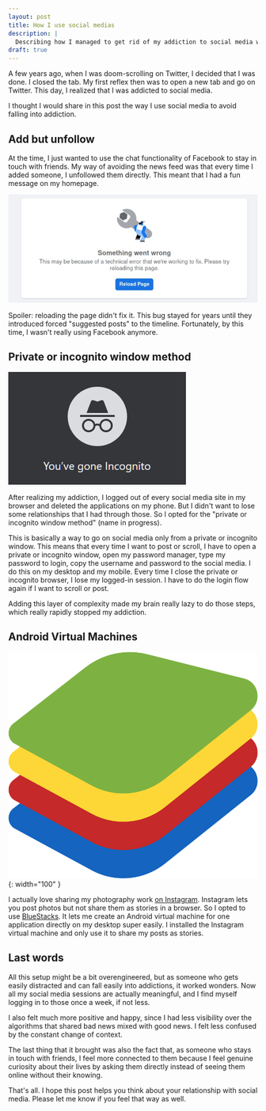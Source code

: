 ```yaml
---
layout: post
title: How I use social medias
description: | 
  Describing how I managed to get rid of my addiction to social media without quitting it with incognito windows and virtual machines.
draft: true
---
```


A few years ago, when I was doom-scrolling on Twitter, I decided that I was done. I closed the tab. My first reflex then was to open a new tab and go on Twitter. This day, I realized that I was addicted to social media.

I thought I would share in this post the way I use social media to avoid falling into addiction.

## Add but unfollow

At the time, I just wanted to use the chat functionality of Facebook to stay in touch with friends. My way of avoiding the news feed was that every time I added someone, I unfollowed them directly. This meant that I had a fun message on my homepage.

![Facebook issue, something is wrong](/assets/facebook-issue.jpg)

Spoiler: reloading the page didn't fix it. This bug stayed for years until they introduced forced "suggested posts" to the timeline. Fortunately, by this time, I wasn't really using Facebook anymore.

## Private or incognito window method

![Browser incognito window](/assets/incognito.PNG)

After realizing my addiction, I logged out of every social media site in my browser and deleted the applications on my phone. But I didn't want to lose some relationships that I had through those. So I opted for the "private or incognito window method" (name in progress).

This is basically a way to go on social media only from a private or incognito window. This means that every time I want to post or scroll, I have to open a private or incognito window, open my password manager, type my password to login, copy the username and password to the social media. I do this on my desktop and my mobile.  Every time I close the private or incognito browser, I lose my logged-in session. I have to do the login flow again if I want to scroll or post.

Adding this layer of complexity made my brain really lazy to do those steps, which really rapidly stopped my addiction.

## Android Virtual Machines

![Bluestacks logo](/assets/BlueStacks_Logo.png){: width="100" }

I actually love sharing my photography work [on Instagram](https://www.instagram.com/totostache/). Instagram lets you post photos but not share them as stories in a browser. So I opted to use [BlueStacks](https://www.bluestacks.com/). It lets me create an Android virtual machine for one application directly on my desktop super easily. I installed the Instagram virtual machine and only use it to share my posts as stories.

## Last words

All this setup might be a bit overengineered, but as someone who gets easily distracted and can fall easily into addictions, it worked wonders. Now all my social media sessions are actually meaningful, and I find myself logging in to those once a week, if not less.

I also felt much more positive and happy, since I had less visibility over the algorithms that shared bad news mixed with good news. I felt less confused by the constant change of context.

The last thing that it brought was also the fact that, as someone who stays in touch with friends, I feel more connected to them because I feel genuine curiosity about their lives by asking them directly instead of seeing them online without their knowing.

That's all. I hope this post helps you think about your relationship with social media. Please let me know if you feel that way as well.
